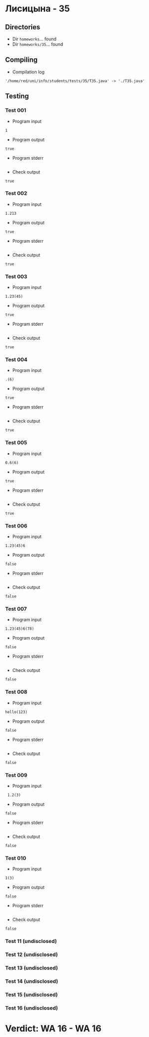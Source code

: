 # Лисицына - 35
## Directories
- Dir `homeworks`... found
- Dir `homeworks/35`... found
## Compiling
- Compilation log
```
'/home/red/uni/info/students/tests/35/T35.java' -> './T35.java'

```
## Testing
### Test 001
- Program input
```
1

```
- Program output
```
true

```
- Program stderr
```

```
- Check output
```
true

```
### Test 002
- Program input
```
1.213

```
- Program output
```
true

```
- Program stderr
```

```
- Check output
```
true

```
### Test 003
- Program input
```
1.23(45)

```
- Program output
```
true

```
- Program stderr
```

```
- Check output
```
true

```
### Test 004
- Program input
```
.(6)

```
- Program output
```
true

```
- Program stderr
```

```
- Check output
```
true

```
### Test 005
- Program input
```
0.6(6)

```
- Program output
```
true

```
- Program stderr
```

```
- Check output
```
true

```
### Test 006
- Program input
```
1.23(45)6

```
- Program output
```
false

```
- Program stderr
```

```
- Check output
```
false

```
### Test 007
- Program input
```
1.23(45)6(78)

```
- Program output
```
false

```
- Program stderr
```

```
- Check output
```
false

```
### Test 008
- Program input
```
hello(123)

```
- Program output
```
false

```
- Program stderr
```

```
- Check output
```
false

```
### Test 009
- Program input
```
 1.2(3)

```
- Program output
```
false

```
- Program stderr
```

```
- Check output
```
false

```
### Test 010
- Program input
```
1(3)

```
- Program output
```
false

```
- Program stderr
```

```
- Check output
```
false

```
### Test 11 (undisclosed)
### Test 12 (undisclosed)
### Test 13 (undisclosed)
### Test 14 (undisclosed)
### Test 15 (undisclosed)
### Test 16 (undisclosed)
# Verdict: **WA 16** - WA 16
